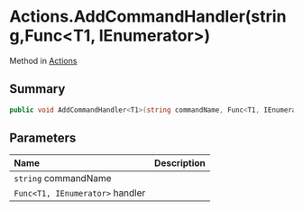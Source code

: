 # Actions.AddCommandHandler(string,Func<T1, IEnumerator>)

Method in [Actions](/docs/api/csharp/yarn.unity.actions.md)

## Summary



```csharp
public void AddCommandHandler<T1>(string commandName, Func<T1, IEnumerator> handler)
```

## Parameters

|Name|Description|
|:---|:---|
|`string` commandName||
|`Func<T1, IEnumerator>` handler||

